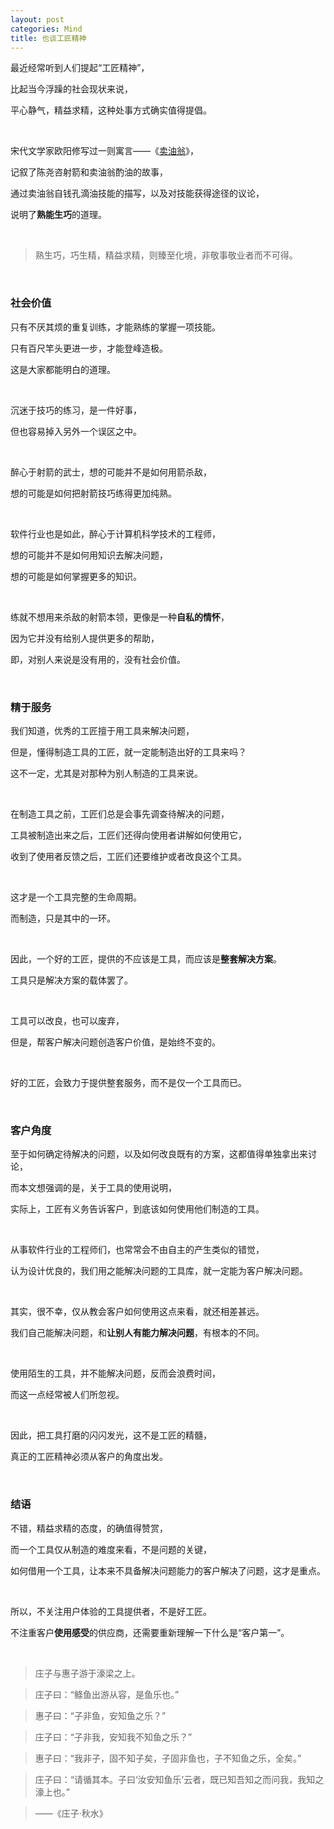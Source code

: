 ```yaml
---
layout: post
categories: Mind
title: 也谈工匠精神
---
```


最近经常听到人们提起“工匠精神”，

比起当今浮躁的社会现状来说，

平心静气，精益求精，这种处事方式确实值得提倡。

<br/>

宋代文学家欧阳修写过一则寓言——《[卖油翁](https://baike.baidu.com/item/%E5%8D%96%E6%B2%B9%E7%BF%81)》，

记叙了陈尧咨射箭和卖油翁酌油的故事，

通过卖油翁自钱孔滴油技能的描写，以及对技能获得途径的议论，

说明了**熟能生巧**的道理。

<br/>

> 熟生巧，巧生精，精益求精，则臻至化境，非敬事敬业者而不可得。

<br/>

### 社会价值

只有不厌其烦的重复训练，才能熟练的掌握一项技能。

只有百尺竿头更进一步，才能登峰造极。

这是大家都能明白的道理。

<br/>

沉迷于技巧的练习，是一件好事，

但也容易掉入另外一个误区之中。

<br/>

醉心于射箭的武士，想的可能并不是如何用箭杀敌，

想的可能是如何把射箭技巧练得更加纯熟。

<br/>

软件行业也是如此，醉心于计算机科学技术的工程师，

想的可能并不是如何用知识去解决问题，

想的可能是如何掌握更多的知识。

<br/>

练就不想用来杀敌的射箭本领，更像是一种**自私的情怀**，

因为它并没有给别人提供更多的帮助，

即，对别人来说是没有用的，没有社会价值。

<br/>

### 精于服务

我们知道，优秀的工匠擅于用工具来解决问题，

但是，懂得制造工具的工匠，就一定能制造出好的工具来吗？

这不一定，尤其是对那种为别人制造的工具来说。

<br/>

在制造工具之前，工匠们总是会事先调查待解决的问题，

工具被制造出来之后，工匠们还得向使用者讲解如何使用它，

收到了使用者反馈之后，工匠们还要维护或者改良这个工具。

<br/>

这才是一个工具完整的生命周期。

而制造，只是其中的一环。

<br/>

因此，一个好的工匠，提供的不应该是工具，而应该是**整套解决方案**。

工具只是解决方案的载体罢了。

<br/>

工具可以改良，也可以废弃，

但是，帮客户解决问题创造客户价值，是始终不变的。

<br/>

好的工匠，会致力于提供整套服务，而不是仅一个工具而已。

<br/>

### 客户角度

至于如何确定待解决的问题，以及如何改良既有的方案，这都值得单独拿出来讨论，

而本文想强调的是，关于工具的使用说明，

实际上，工匠有义务告诉客户，到底该如何使用他们制造的工具。

<br/>

从事软件行业的工程师们，也常常会不由自主的产生类似的错觉，

认为设计优良的，我们用之能解决问题的工具库，就一定能为客户解决问题。

<br/>

其实，很不幸，仅从教会客户如何使用这点来看，就还相差甚远。

我们自己能解决问题，和**让别人有能力解决问题**，有根本的不同。

<br/>

使用陌生的工具，并不能解决问题，反而会浪费时间，

而这一点经常被人们所忽视。

<br/>

因此，把工具打磨的闪闪发光，这不是工匠的精髓，

真正的工匠精神必须从客户的角度出发。

<br/>

### 结语

不错，精益求精的态度，的确值得赞赏，

而一个工具仅从制造的难度来看，不是问题的关键，

如何借用一个工具，让本来不具备解决问题能力的客户解决了问题，这才是重点。

<br/>

所以，不关注用户体验的工具提供者，不是好工匠。

不注重客户**使用感受**的供应商，还需要重新理解一下什么是“客户第一”。

<br/>

> 庄子与惠子游于濠梁之上。

> 庄子曰：“鲦鱼出游从容，是鱼乐也。”

> 惠子曰：“子非鱼，安知鱼之乐？”

> 庄子曰：“子非我，安知我不知鱼之乐？”

> 惠子曰：“我非子，固不知子矣，子固非鱼也，子不知鱼之乐，全矣。”

> 庄子曰：“请循其本。子曰‘汝安知鱼乐’云者，既已知吾知之而问我，我知之濠上也。”

> ——《庄子·秋水》